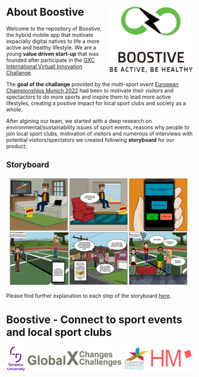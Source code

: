 # About Boostive <img src="https://github.com/gxc-int-innovation-challenge21/gxc-team-21/blob/b139b1e31937f50e68ba996b58c4dc57f2b9903f/documentation/prototype/app_icon.PNG" align="right" height="180" width="228" >

Welcome to the repository of Boostive, the hybrid mobile app that motivate expacially digital natives to life a more active and healthy lifestyle. We are a young **value driven start-up** that was founded after participate in the [GXC International Virtuall Innovation Challange](https://www.hm.edu/en/international/projects_1/gxc/gxc_virtual_innovation_challenge.en.htm). 

The **goal of the challange** provided by the multi-sport event [European Championships Munich 2022](https://gxc-int-innovation-challenge21.github.io/gxc-team-21/) had been to motivate their visitors and spectactors to do more sports and inspire them to lead more active lifestyles, creating a positive impact for local sport clubs and society as a whole.

After algining our team, we started with a deep research on environmental/sustainability issues of sport events, reasons why people to join local sport clubs, motivation of visitors and numerous of interviews with potential visitors/spectators we created following **storyboard** for our product:

## Storyboard
![Final storyboard](https://github.com/gxc-int-innovation-challenge21/gxc-team-21/blob/fd13ad5a67dc659f075303062a4a407e42587fe8/StoryboardPacemakers_final.jpeg)

Please find further explanation to each step of the storyboard [here](https://github.com/gxc-int-innovation-challenge21/gxc-team-21/wiki/Storyboard).

# Boostive - Connect to sport events and local sport clubs







![cooperation](https://github.com/gxc-int-innovation-challenge21/gxc-team-21/blob/2af64a50acb5375ff00c90189eacb08c3afe8755/documentation/cooperation.png)
